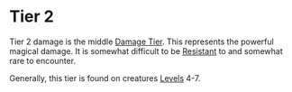 # Tier 2

Tier 2 damage is the middle [Damage Tier]({Damage%20Tiers}.md). This represents the powerful magical damage. It is somewhat difficult to be [Resistant](../../../Conditions/Resistant.md) to and somewhat rare to encounter.

Generally, this tier is found on creatures [Levels](../../../../Player%20Characters/Progression/Level.md) 4-7.
